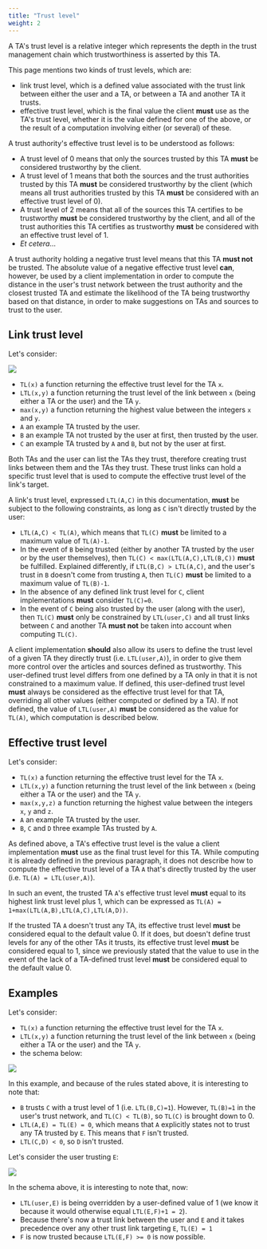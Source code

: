 ```yaml
---
title: "Trust level"
weight: 2
---
```


A TA's trust level is a relative integer which represents the depth in the trust management chain which trustworthiness is asserted by this TA.

This page mentions two kinds of trust levels, which are:

* link trust level, which is a defined value associated with the trust link between either the user and a TA, or between a TA and another TA it trusts.
* effective trust level, which is the final value the client **must** use as the TA's trust level, whether it is the value defined for one of the above, or the result of a computation involving either (or several) of these.

A trust authority's effective trust level is to be understood as follows:

* A trust level of 0 means that only the sources trusted by this TA **must** be considered trustworthy by the client.
* A trust level of 1 means that both the sources and the trust authorities trusted by this TA **must** be considered trustworthy by the client (which means all trust authorities trusted by this TA **must** be considered with an effective trust level of 0).
* A trust level of 2 means that all of the sources this TA certifies to be trustworthy **must** be considered trustworthy by the client, and all of the trust authorities this TA certifies as trustworthy **must** be considered with an effective trust level of 1.
* *Et cetera*...

A trust authority holding a negative trust level means that this TA **must not** be trusted. The absolute value of a negative effective trust level **can**, however, be used by a client implementation in order to compute the distance in the user's trust network between the trust authority and the closest trusted TA and estimate the likelihood of the TA being trustworthy based on that distance, in order to make suggestions on TAs and sources to trust to the user.

## Link trust level

Let's consider:

![](/images/trust-level-simple.svg)

* `TL(x)` a function returning the effective trust level for the TA `x`.
* `LTL(x,y)` a function returning the trust level of the link between `x` (being either a TA or the user) and the TA `y`.
* `max(x,y)` a function returning the highest value between the integers `x` and `y`.
* `A` an example TA trusted by the user.
* `B` an example TA not trusted by the user at first, then trusted by the user.
* `C` an example TA trusted by `A` and `B`, but not by the user at first.

Both TAs and the user can list the TAs they trust, therefore creating trust links between them and the TAs they trust. These trust links can hold a specific trust level that is used to compute the effective trust level of the link's target.

A link's trust level, expressed `LTL(A,C)` in this documentation, **must** be subject to the following constraints, as long as `C` isn't directly trusted by the user:

* `LTL(A,C) < TL(A)`, which means that `TL(C)` **must** be limited to a maximum value of `TL(A)-1`.
* In the event of `B` being trusted (either by another TA trusted by the user or by the user themselves), then `TL(C) < max(LTL(A,C),LTL(B,C))` **must** be fulfilled. Explained differently, if `LTL(B,C) > LTL(A,C)`, and the user's trust in `B` doesn't come from trusting `A`, then `TL(C)` **must** be limited to a maximum value of `TL(B)-1`.
* In the absence of any defined link trust level for `C`, client implementations **must** consider `TL(C)=0`.
* In the event of `C` being also trusted by the user (along with the user), then `TL(C)` **must** only be constrained by `LTL(user,C)` and all trust links between `C` and another TA **must not** be taken into account when computing `TL(C)`.

A client implementation **should** also allow its users to define the trust level of a given TA they directly trust (i.e. `LTL(user,A)`), in order to give them more control over the articles and sources defined as trustworthy. This user-defined trust level differs from one defined by a TA only in that it is not constrained to a maximum value. If defined, this user-defined trust level **must** always be considered as the effective trust level for that TA, overriding all other values (either computed or defined by a TA). If not defined, the value of `LTL(user,A)` **must** be considered as the value for `TL(A)`, which computation is described below.

## Effective trust level

Let's consider:

* `TL(x)` a function returning the effective trust level for the TA `x`.
* `LTL(x,y)` a function returning the trust level of the link between `x` (being either a TA or the user) and the TA `y`.
* `max(x,y,z)` a function returning the highest value between the integers `x`, `y` and `z`.
* `A` an example TA trusted by the user.
* `B`, `C` and `D` three example TAs trusted by `A`.

As defined above, a TA's effective trust level is the value a client implementation **must** use as the final trust level for this TA. While computing it is already defined in the previous paragraph, it does not describe how to compute the effective trust level of a TA `A` that's directly trusted by the user (i.e. `TL(A) = LTL(user,A)`).

In such an event, the trusted TA `A`'s effective trust level **must** equal to its highest link trust level plus 1, which can be expressed as `TL(A) = 1+max(LTL(A,B),LTL(A,C),LTL(A,D))`.

If the trusted TA `A` doesn't trust any TA, its effective trust level **must** be considered equal to the default value 0. If it does, but doesn't define trust levels for any of the other TAs it trusts, its effective trust level **must** be considered equal to 1, since we previously stated that the value to use in the event of the lack of a TA-defined trust level **must** be considered equal to the default value 0.

## Examples

Let's consider:

* `TL(x)` a function returning the effective trust level for the TA `x`.
* `LTL(x,y)` a function returning the trust level of the link between `x` (being either a TA or the user) and the TA `y`.
* the schema below:

![](/images/trust-level-graph.svg?width=100%)

In this example, and because of the rules stated above, it is interesting to note that:

- `B` trusts `C` with a trust level of 1 (i.e. `LTL(B,C)=1`). However, `TL(B)=1` in the user's trust network, and `TL(C) < TL(B)`, so `TL(C)` is brought down to 0.
- `LTL(A,E) = TL(E) = 0`, which means that `A` explicitly states not to trust any TA trusted by `E`. This means that `F` isn't trusted.
- `LTL(C,D) < 0`, so `D` isn't trusted.

Let's consider the user trusting `E`:

![](/images/trust-level-graph-userdef2.svg?width=100%)

In the schema above, it is interesting to note that, now:

- `LTL(user,E)` is being overridden by a user-defined value of 1 (we know it because it would otherwise equal `LTL(E,F)+1 = 2`).
- Because there's now a trust link between the user and `E` and it takes precedence over any other trust link targeting `E`, `TL(E) = 1`
- `F` is now trusted because `LTL(E,F) >= 0` is now possible.
